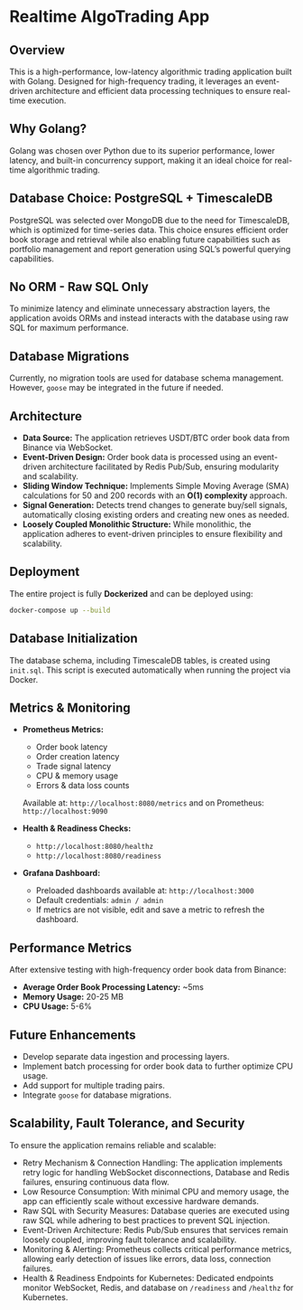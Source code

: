 # Realtime AlgoTrading App

## Overview

This is a high-performance, low-latency algorithmic trading application built with Golang. Designed for high-frequency trading, it leverages an event-driven architecture and efficient data processing techniques to ensure real-time execution.

## Why Golang?

Golang was chosen over Python due to its superior performance, lower latency, and built-in concurrency support, making it an ideal choice for real-time algorithmic trading.

## Database Choice: PostgreSQL + TimescaleDB

PostgreSQL was selected over MongoDB due to the need for TimescaleDB, which is optimized for time-series data. This choice ensures efficient order book storage and retrieval while also enabling future capabilities such as portfolio management and report generation using SQL’s powerful querying capabilities.

## No ORM - Raw SQL Only

To minimize latency and eliminate unnecessary abstraction layers, the application avoids ORMs and instead interacts with the database using raw SQL for maximum performance.

## Database Migrations

Currently, no migration tools are used for database schema management. However, `goose` may be integrated in the future if needed.

## Architecture

- **Data Source:** The application retrieves USDT/BTC order book data from Binance via WebSocket.
- **Event-Driven Design:** Order book data is processed using an event-driven architecture facilitated by Redis Pub/Sub, ensuring modularity and scalability.
- **Sliding Window Technique:** Implements Simple Moving Average (SMA) calculations for 50 and 200 records with an **O(1) complexity** approach.
- **Signal Generation:** Detects trend changes to generate buy/sell signals, automatically closing existing orders and creating new ones as needed.
- **Loosely Coupled Monolithic Structure:** While monolithic, the application adheres to event-driven principles to ensure flexibility and scalability.

## Deployment

The entire project is fully **Dockerized** and can be deployed using:

```sh
docker-compose up --build
```

## Database Initialization

The database schema, including TimescaleDB tables, is created using `init.sql`. This script is executed automatically when running the project via Docker.

## Metrics & Monitoring

- **Prometheus Metrics:**
  - Order book latency
  - Order creation latency
  - Trade signal latency
  - CPU & memory usage
  - Errors & data loss counts
  
  Available at: `http://localhost:8080/metrics` and on Prometheus: `http://localhost:9090`

- **Health & Readiness Checks:**
  - `http://localhost:8080/healthz`
  - `http://localhost:8080/readiness`

- **Grafana Dashboard:**
  - Preloaded dashboards available at: `http://localhost:3000`
  - Default credentials: `admin / admin`
  - If metrics are not visible, edit and save a metric to refresh the dashboard.

## Performance Metrics

After extensive testing with high-frequency order book data from Binance:

- **Average Order Book Processing Latency:** ~5ms
- **Memory Usage:** 20-25 MB
- **CPU Usage:** 5-6%

## Future Enhancements

- Develop separate data ingestion and processing layers.
- Implement batch processing for order book data to further optimize CPU usage.
- Add support for multiple trading pairs.
- Integrate `goose` for database migrations.


## Scalability, Fault Tolerance, and Security

To ensure the application remains reliable and scalable:

- Retry Mechanism & Connection Handling: The application implements retry logic for handling WebSocket disconnections, Database and Redis failures, ensuring continuous data flow.
- Low Resource Consumption: With minimal CPU and memory usage, the app can efficiently scale without excessive hardware demands.
- Raw SQL with Security Measures: Database queries are executed using raw SQL while adhering to best practices to prevent SQL injection.
- Event-Driven Architecture: Redis Pub/Sub ensures that services remain loosely coupled, improving fault tolerance and scalability.
- Monitoring & Alerting: Prometheus collects critical performance metrics, allowing early detection of issues like errors, data loss, connection failures.
- Health & Readiness Endpoints for Kubernetes: Dedicated endpoints monitor WebSocket, Redis, and database on `/readiness` and `/healthz` for Kubernetes.